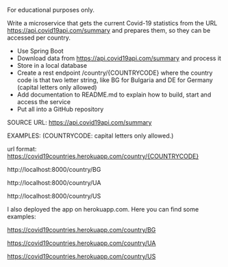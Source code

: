 For educational purposes only.

Write a microservice that gets the current Covid-19 statistics
from the URL https://api.covid19api.com/summary and prepares them, so they can be accessed per country.
* Use Spring Boot
* Download data from https://api.covid19api.com/summary and process it
* Store in a local database
* Create a rest endpoint /country/{COUNTRYCODE} where the country code is that two letter string,
like BG for Bulgaria and DE for Germany (capital letters only allowed)
* Add documentation to README.md to explain how to build, start and access the service
* Put all into a GitHub repository
    
SOURCE URL: https://api.covid19api.com/summary

EXAMPLES: (COUNTRYCODE: capital letters only allowed.)

url format: https://covid19countries.herokuapp.com/country/{COUNTRYCODE}

http://localhost:8000/country/BG

http://localhost:8000/country/UA

http://localhost:8000/country/US

I also deployed the app on herokuapp.com. Here you can find some examples:

https://covid19countries.herokuapp.com/country/BG

https://covid19countries.herokuapp.com/country/UA

https://covid19countries.herokuapp.com/country/US
